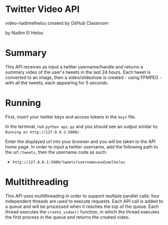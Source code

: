 # Twitter Video API
video-nadimelhelou created by GitHub Classroom

by Nadim El Helou

# Summary
This API receives as input a twitter username/handle and returns a summary video of the user's tweets in the last 24 hours. Each tweet is converted to an image, then a video/slideshow is created - using FFMPEG - with all the tweets, each appearing for 5 seconds.

# Running
First, insert your twitter keys and access tokens in the `keys` file.

In the terminal, run `python api.py` and you should see an output similar to: `Running on http://127.0.0.1:5000/`.

Enter the displayed url into your browser and you will be taken to the API home page. In order to input a twitter username, add the following path to the url `/tweets`, then the username code as such:
* `http://127.0.0.1:5000/tweets?username=nadimelhelou`

# Multithreading
This API uses multithreading in order to support multiple parallel calls: four independent threads are used to execute requests. Each API call is added to a queue and will be processed when it reaches the top of the queue. Each thread executes the `create_video()` function, in which the thread executes the first process in the queue and returns the created video.
